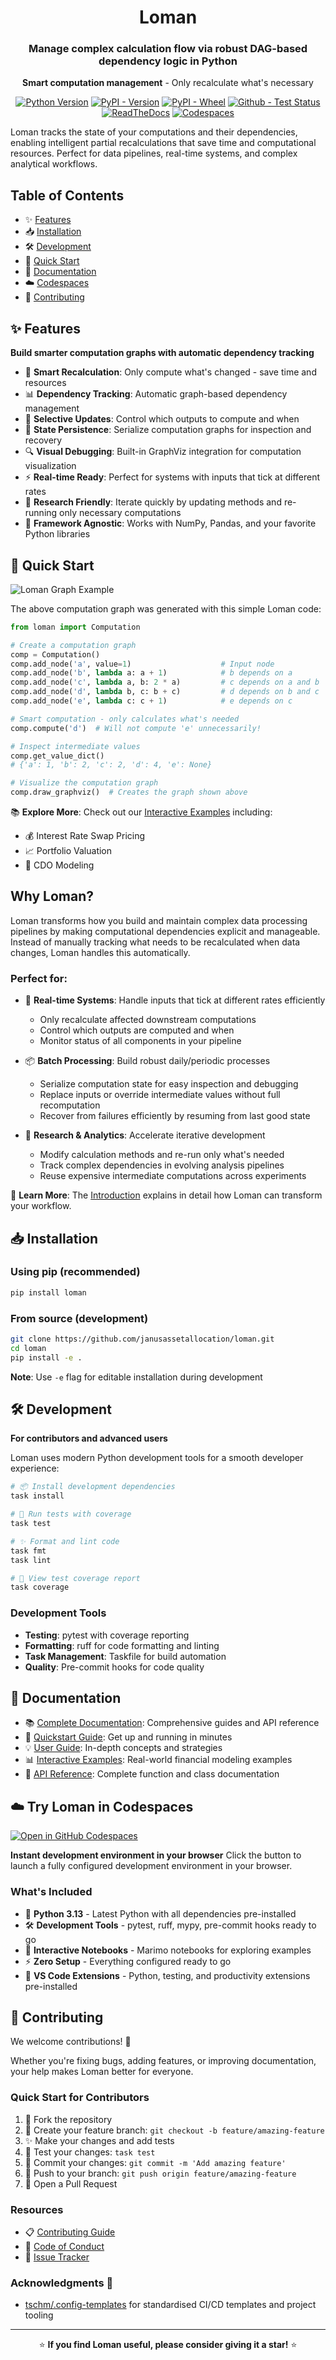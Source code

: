 
<div align="center">

# Loman

### Manage complex calculation flow via robust DAG-based dependency logic in Python

**Smart computation management** - Only recalculate what's necessary

[![Python Version](https://img.shields.io/badge/python-3.10--3.13-blue.svg)](https://pypi.python.org/pypi/loman)
[![PyPI - Version](https://img.shields.io/pypi/v/loman.svg)](https://pypi.python.org/pypi/loman)
[![PyPI - Wheel](https://img.shields.io/pypi/wheel/loman.svg)](https://pypi.python.org/pypi/loman)
[![Github - Test Status](https://github.com/janushendersonassetallocation/loman/actions/workflows/ci.yml/badge.svg?branch=master)](https://github.com/janushendersonassetallocation/loman/actions/workflows/ci.yml)
[![ReadTheDocs](https://readthedocs.org/projects/loman/badge/?version=latest)](http://loman.readthedocs.io/)
[![Codespaces](https://img.shields.io/badge/Codespaces-Open-blue.svg?logo=github)](https://codespaces.new/janusassetallocation/loman)

</div>

Loman tracks the state of your computations and their dependencies, enabling intelligent partial recalculations that save time and computational resources. Perfect for data pipelines, real-time systems, and complex analytical workflows.

## Table of Contents

- ✨ [Features](#-features)
- 📥 [Installation](#-installation)
- 🛠️ [Development](#️-development)
- 🚀 [Quick Start](#-quick-start)
- 📖 [Documentation](#-documentation)
- ☁️ [Codespaces](#️-try-loman-in-codespaces)
- 👥 [Contributing](#-contributing)

## ✨ Features

**Build smarter computation graphs with automatic dependency tracking**

- 🔄 **Smart Recalculation**: Only compute what's changed - save time and resources
- 📊 **Dependency Tracking**: Automatic graph-based dependency management
- 🎯 **Selective Updates**: Control which outputs to compute and when
- 💾 **State Persistence**: Serialize computation graphs for inspection and recovery
- 🔍 **Visual Debugging**: Built-in GraphViz integration for computation visualization
- ⚡ **Real-time Ready**: Perfect for systems with inputs that tick at different rates
- 🧪 **Research Friendly**: Iterate quickly by updating methods and re-running only necessary computations
- 🔗 **Framework Agnostic**: Works with NumPy, Pandas, and your favorite Python libraries

## 🚀 Quick Start

![Loman Graph Example](https://raw.githubusercontent.com/janusassetallocation/loman/master/docs/_static/example000.png)

The above computation graph was generated with this simple Loman code:

```python
from loman import Computation

# Create a computation graph
comp = Computation()
comp.add_node('a', value=1)                    # Input node
comp.add_node('b', lambda a: a + 1)            # b depends on a
comp.add_node('c', lambda a, b: 2 * a)         # c depends on a and b  
comp.add_node('d', lambda b, c: b + c)         # d depends on b and c
comp.add_node('e', lambda c: c + 1)            # e depends on c

# Smart computation - only calculates what's needed
comp.compute('d')  # Will not compute 'e' unnecessarily!

# Inspect intermediate values
comp.get_value_dict()
# {'a': 1, 'b': 2, 'c': 2, 'd': 4, 'e': None}

# Visualize the computation graph
comp.draw_graphviz()  # Creates the graph shown above
```

📚 **Explore More**: Check out our [Interactive Examples](examples/) including:
- 💰 Interest Rate Swap Pricing
- 📈 Portfolio Valuation  
- 🏦 CDO Modeling

## Why Loman?

Loman transforms how you build and maintain complex data processing pipelines by making computational dependencies explicit and manageable. Instead of manually tracking what needs to be recalculated when data changes, Loman handles this automatically.

### Perfect for:

- 🔴 **Real-time Systems**: Handle inputs that tick at different rates efficiently
  - Only recalculate affected downstream computations
  - Control which outputs are computed and when
  - Monitor status of all components in your pipeline
  
- 📦 **Batch Processing**: Build robust daily/periodic processes
  - Serialize computation state for easy inspection and debugging  
  - Replace inputs or override intermediate values without full recomputation
  - Recover from failures efficiently by resuming from last good state

- 🔬 **Research & Analytics**: Accelerate iterative development
  - Modify calculation methods and re-run only what's needed
  - Track complex dependencies in evolving analysis pipelines
  - Reuse expensive intermediate computations across experiments

📖 **Learn More**: The [Introduction](http://loman.readthedocs.io/en/latest/user/intro.html) explains in detail how Loman can transform your workflow.

## 📥 Installation

### Using pip (recommended)

```bash
pip install loman
```

### From source (development)

```bash
git clone https://github.com/janusassetallocation/loman.git
cd loman
pip install -e .
```

**Note**: Use `-e` flag for editable installation during development

## 🛠️ Development

**For contributors and advanced users**

Loman uses modern Python development tools for a smooth developer experience:

```bash
# 📦 Install development dependencies  
task install

# 🧪 Run tests with coverage
task test

# ✨ Format and lint code
task fmt
task lint

# 📓 View test coverage report
task coverage
```

### Development Tools

- **Testing**: pytest with coverage reporting
- **Formatting**: ruff for code formatting and linting  
- **Task Management**: Taskfile for build automation
- **Quality**: Pre-commit hooks for code quality

## 📖 Documentation

- 📚 [Complete Documentation](http://loman.readthedocs.io/): Comprehensive guides and API reference
- 🚀 [Quickstart Guide](http://loman.readthedocs.io/en/latest/user/quickstart.html): Get up and running in minutes
- 💡 [User Guide](http://loman.readthedocs.io/en/latest/user/intro.html): In-depth concepts and strategies
- 📊 [Interactive Examples](examples/): Real-world financial modeling examples
- 🔧 [API Reference](http://loman.readthedocs.io/en/latest/api.html): Complete function and class documentation

## ☁️ Try Loman in Codespaces

[![Open in GitHub Codespaces](https://github.com/codespaces/badge.svg)](https://codespaces.new/janusassetallocation/loman?quickstart=1)

**Instant development environment in your browser** Click the button to launch a fully configured development environment in your browser.

### What's Included

- 🐍 **Python 3.13** - Latest Python with all dependencies pre-installed
- 🛠️ **Development Tools** - pytest, ruff, mypy, pre-commit hooks ready to go
- 📓 **Interactive Notebooks** - Marimo notebooks for exploring examples
- ⚡ **Zero Setup** - Everything configured ready to go
- 🎯 **VS Code Extensions** - Python, testing, and productivity extensions pre-installed


## 👥 Contributing

We welcome contributions! 🎉

Whether you're fixing bugs, adding features, or improving documentation, your help makes Loman better for everyone.

### Quick Start for Contributors

1. 🍴 Fork the repository
2. 🌿 Create your feature branch: `git checkout -b feature/amazing-feature`
3. ✨ Make your changes and add tests
4. 🧪 Test your changes: `task test`
5. 📝 Commit your changes: `git commit -m 'Add amazing feature'`
6. 🚀 Push to your branch: `git push origin feature/amazing-feature`
7. 🎯 Open a Pull Request

### Resources

- 📋 [Contributing Guide](CONTRIBUTING.md)
- 🤝 [Code of Conduct](CODE_OF_CONDUCT.md)
- 🐛 [Issue Tracker](https://github.com/janusassetallocation/loman/issues)

### Acknowledgments 🙏

- [tschm/.config-templates](https://github.com/tschm/.config-templates) for standardised CI/CD templates and project tooling

---

<div align="center">

⭐ **If you find Loman useful, please consider giving it a star!** ⭐

</div>